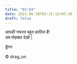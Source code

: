 ```yaml
---
title: "01:04"
date: 2021-06-30T02:15:12+05:30
draft: false
---
```


आपकी नफरत बहुत क़ातिल हैं!  
अब मोहब्बत देखो |  

ड्रैगन  

© drag_on
